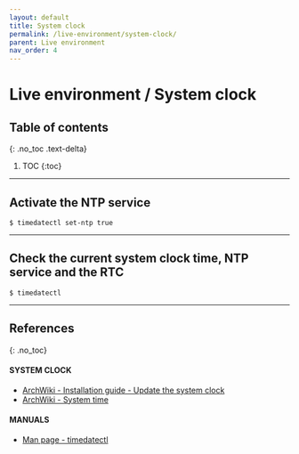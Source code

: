 ```yaml
---
layout: default
title: System clock
permalink: /live-environment/system-clock/
parent: Live environment
nav_order: 4
---
```


# Live environment / System clock

## Table of contents
{: .no_toc .text-delta}

1. TOC
{:toc}

---

## Activate the NTP service

```
$ timedatectl set-ntp true
```

---

## Check the current system clock time, NTP service and the RTC

```
$ timedatectl
```

---

## References
{: .no_toc}

#### SYSTEM CLOCK
- [ArchWiki - Installation guide - Update the system clock](https://wiki.archlinux.org/index.php/Installation_guide#Update_the_system_clock)
- [ArchWiki - System time](https://wiki.archlinux.org/index.php/System_time)

#### MANUALS
- [Man page - timedatectl](https://jlk.fjfi.cvut.cz/arch/manpages/man/core/systemd/timedatectl.1.en)

